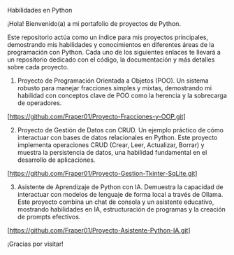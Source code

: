Habilidades en Python

¡Hola! Bienvenido(a) a mi portafolio de proyectos de Python.

Este repositorio actúa como un índice para mis proyectos principales, demostrando mis habilidades y conocimientos en diferentes áreas de la programación con Python. Cada uno de los siguientes enlaces te llevará a un repositorio dedicado con el código, la documentación y más detalles sobre cada proyecto.

1. Proyecto de Programación Orientada a Objetos (POO).
Un sistema robusto para manejar fracciones simples y mixtas, demostrando mi habilidad con conceptos clave de POO como la herencia y la sobrecarga de operadores.

[https://github.com/Fraper01/Proyecto-Fracciones-y-OOP.git]

2. Proyecto de Gestión de Datos con CRUD.
Un ejemplo práctico de cómo interactuar con bases de datos relacionales en Python. Este proyecto implementa operaciones CRUD (Crear, Leer, Actualizar, Borrar) y muestra la persistencia de datos, una habilidad fundamental en el desarrollo de aplicaciones.

[https://github.com/Fraper01/Proyecto-Gestion-Tkinter-SqLite.git]

3. Asistente de Aprendizaje de Python con IA.
Demuestra la capacidad de interactuar con modelos de lenguaje de forma local a través de Ollama. Este proyecto combina un chat de consola y un asistente educativo, mostrando habilidades en IA, estructuración de programas y la creación de prompts efectivos.

[https://github.com/Fraper01/Proyecto-Asistente-Python-IA.git]


¡Gracias por visitar!
